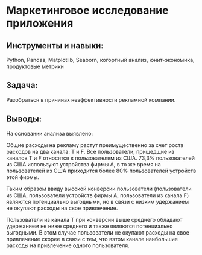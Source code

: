 # Маркетинговое исследование приложения 
 
 ## Инструменты и навыки: 
Python, Pandas, Matplotlib, Seaborn,   когортный анализ, юнит-экономика, продуктовые метрики
 
 ## Задача: 
Разобраться в причинах неэффективности рекламной компании.
 
 ## Выводы: 

На основании анализа выявлено:

Общие расходы на рекламу растут преимущественно за счет роста расходов на два канала: T и F. Все пользователи, пришедщие из каналов T и F  относятся к пользователям из США. 73,3% пользователей из США используют устройства фирмы А, в то же время на пользователей из США приходится более 80% пользователей устройств этой фирмы.

Таким образом ввиду высокой конверсии пользователи (пользователи из США, пользователи устройств фирмы А, пользователи из канала F) являются потенциально выгодными, но в связи с низким удержанием не окупают расходы на свое привлечение.

Пользователи из канала T при конверсии выше среднего обладают удержанием не ниже среднего и также являются потенциально выгодными. В этом случае пользователи не окупают расходы на свое привлечение скорее в связи с тем, что вэтом канале наибольшие расходы на привлечение одного пользователя.




